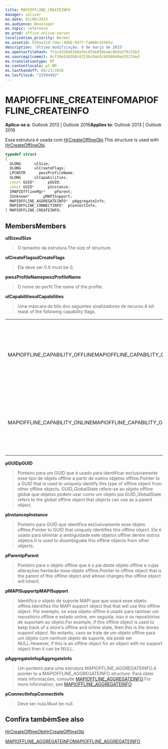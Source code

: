 ```yaml
---
title: MAPIOFFLINE_CREATEINFO
manager: soliver
ms.date: 03/09/2015
ms.audience: Developer
ms.topic: reference
ms.prod: office-online-server
localization_priority: Normal
ms.assetid: 539aa31d-7dec-4dbb-93f7-fa060c43565a
description: 'Última modificação: 9 de março de 2015'
ms.openlocfilehash: ffac4328401b8afbc07eb650ea6c08da5f9c51b2
ms.sourcegitcommit: 0cf39e5382b8c6f236c8a63c6036849ed3527ded
ms.translationtype: MT
ms.contentlocale: pt-BR
ms.lasthandoff: 08/23/2018
ms.locfileid: "22594492"
---
```

# <a name="mapiofflinecreateinfo"></a><span data-ttu-id="85dd3-103">MAPIOFFLINE_CREATEINFO</span><span class="sxs-lookup"><span data-stu-id="85dd3-103">MAPIOFFLINE_CREATEINFO</span></span>

  
  
<span data-ttu-id="85dd3-104">**Aplica-se a**: Outlook 2013 | Outlook 2016</span><span class="sxs-lookup"><span data-stu-id="85dd3-104">**Applies to**: Outlook 2013 | Outlook 2016</span></span> 
  
<span data-ttu-id="85dd3-105">Essa estrutura é usada com [HrCreateOfflineObj](hrcreateofflineobj.md).</span><span class="sxs-lookup"><span data-stu-id="85dd3-105">This structure is used with [HrCreateOfflineObj](hrcreateofflineobj.md).</span></span>
  
```cpp
typedef struct
{
  ULONG      ulSize;
  ULONG      ulCreateFlags;
  LPCWSTR      pwszProfileName;
  ULONG      ulCapabilities;
  const GUID*      pGUID;
  const GUID*      pInstance;
  IMAPIOfflineMgr*    pParent;
  IUnknown*      pMAPISupport;
  MAPIOFFLINE_AGGREGATEINFO*  pAggregateInfo;
  MAPIOFFLINE_CONNECTINFO*  pConnectInfo;
} MAPIOFFLINE_CREATEINFO;
```

## <a name="members"></a><span data-ttu-id="85dd3-106">Members</span><span class="sxs-lookup"><span data-stu-id="85dd3-106">Members</span></span>

 <span data-ttu-id="85dd3-107">**ulSize**</span><span class="sxs-lookup"><span data-stu-id="85dd3-107">**ulSize**</span></span>
  
> <span data-ttu-id="85dd3-108">O tamanho da estrutura.</span><span class="sxs-lookup"><span data-stu-id="85dd3-108">The size of structure.</span></span>
    
 <span data-ttu-id="85dd3-109">**ulCreateFlags**</span><span class="sxs-lookup"><span data-stu-id="85dd3-109">**ulCreateFlags**</span></span>
  
> <span data-ttu-id="85dd3-110">Ela deve ser 0.</span><span class="sxs-lookup"><span data-stu-id="85dd3-110">It must be 0.</span></span>
    
 <span data-ttu-id="85dd3-111">**pwszProfileName**</span><span class="sxs-lookup"><span data-stu-id="85dd3-111">**pwszProfileName**</span></span>
  
> <span data-ttu-id="85dd3-112">O nome do perfil.</span><span class="sxs-lookup"><span data-stu-id="85dd3-112">The name of the profile.</span></span>
    
 <span data-ttu-id="85dd3-113">**ulCapabilities**</span><span class="sxs-lookup"><span data-stu-id="85dd3-113">**ulCapabilities**</span></span>
  
> <span data-ttu-id="85dd3-114">Uma máscara de bits dos seguintes sinalizadores de recurso.</span><span class="sxs-lookup"><span data-stu-id="85dd3-114">A bit mask of the following capability flags.</span></span>
    
|||
|:-----|:-----|
|<span data-ttu-id="85dd3-115">MAPIOFFLINE_CAPABILITY_OFFLINE</span><span class="sxs-lookup"><span data-stu-id="85dd3-115">MAPIOFFLINE_CAPABILITY_OFFLINE</span></span>  <br/> |<span data-ttu-id="85dd3-116">O objeto offline é capaz de entrar no modo offline.</span><span class="sxs-lookup"><span data-stu-id="85dd3-116">The offline object is capable of going offline.</span></span>  <br/> |
|<span data-ttu-id="85dd3-117">MAPIOFFLINE_CAPABILITY_ONLINE</span><span class="sxs-lookup"><span data-stu-id="85dd3-117">MAPIOFFLINE_CAPABILITY_ONLINE</span></span>  <br/> |<span data-ttu-id="85dd3-118">O objeto offline é capaz de modo online.</span><span class="sxs-lookup"><span data-stu-id="85dd3-118">The offline object is capable of going online.</span></span>  <br/> |
   
 <span data-ttu-id="85dd3-119">**pGUID**</span><span class="sxs-lookup"><span data-stu-id="85dd3-119">**pGUID**</span></span>
  
> <span data-ttu-id="85dd3-120">Ponteiro para um GUID que é usado para identificar exclusivamente esse tipo de objeto offline a partir de outros objetos offline.</span><span class="sxs-lookup"><span data-stu-id="85dd3-120">Pointer to a GUID that is used to uniquely identify this type of offline object from other offline objects.</span></span> <span data-ttu-id="85dd3-121">GUID_GlobalState refere-se ao objeto offline global que objetos podem usar como um objeto pai.</span><span class="sxs-lookup"><span data-stu-id="85dd3-121">GUID_GlobalState refers to the global offline object that objects can use as a parent object.</span></span>
    
 <span data-ttu-id="85dd3-122">**pInstance**</span><span class="sxs-lookup"><span data-stu-id="85dd3-122">**pInstance**</span></span>
  
> <span data-ttu-id="85dd3-123">Ponteiro para GUID que identifica exclusivamente esse objeto offline.</span><span class="sxs-lookup"><span data-stu-id="85dd3-123">Pointer to GUID that uniquely identifies this offline object.</span></span> <span data-ttu-id="85dd3-124">Ele é usado para eliminar a ambiguidade este objetos offline dentre outros objetos.</span><span class="sxs-lookup"><span data-stu-id="85dd3-124">It is used to disambiguate this offline objects from other objects.</span></span>
    
 <span data-ttu-id="85dd3-125">**pParent**</span><span class="sxs-lookup"><span data-stu-id="85dd3-125">**pParent**</span></span>
  
> <span data-ttu-id="85dd3-126">Ponteiro para o objeto offline que é o pai deste objeto offline e cujas alterações herdarão esse objeto offline.</span><span class="sxs-lookup"><span data-stu-id="85dd3-126">Pointer to offline object that is the parent of this offline object and whose changes this offline object will inherit.</span></span>
    
 <span data-ttu-id="85dd3-127">**pMAPISupport**</span><span class="sxs-lookup"><span data-stu-id="85dd3-127">**pMAPISupport**</span></span>
  
>  <span data-ttu-id="85dd3-128">Identifica o objeto de suporte MAPI que que usará esse objeto offline.</span><span class="sxs-lookup"><span data-stu-id="85dd3-128">Identifies the MAPI support object that that will use this offline object.</span></span> <span data-ttu-id="85dd3-129">Por exemplo, se esse objeto offline é usado para rastrear um repositório offline e estado online, em seguida, isso é os repositórios de suportam ao objeto.</span><span class="sxs-lookup"><span data-stu-id="85dd3-129">For example, if this offline object is used to keep track of a store's offline and online state, then this is the stores support object.</span></span> <span data-ttu-id="85dd3-130">No entanto, caso se trate de um objeto offline para um objeto com nenhum objeto de suporte, ela pode ser NULL.</span><span class="sxs-lookup"><span data-stu-id="85dd3-130">However, if this is an offline object for an object with no support object then it can be NULL.</span></span> 
    
 <span data-ttu-id="85dd3-131">**pAggregateInfo**</span><span class="sxs-lookup"><span data-stu-id="85dd3-131">**pAggregateInfo**</span></span>
  
> <span data-ttu-id="85dd3-132">Um ponteiro para uma estrutura MAPIOFFLINE_AGGREGATEINFO.</span><span class="sxs-lookup"><span data-stu-id="85dd3-132">A pointer to a MAPIOFFLINE_AGGREGATEINFO structure.</span></span> <span data-ttu-id="85dd3-133">Para obter mais informações, consulte [MAPIOFFLINE_AGGREGATEINFO](mapioffline_aggregateinfo.md).</span><span class="sxs-lookup"><span data-stu-id="85dd3-133">For more information, see [MAPIOFFLINE_AGGREGATEINFO](mapioffline_aggregateinfo.md).</span></span>
    
 <span data-ttu-id="85dd3-134">**pConnectInfo**</span><span class="sxs-lookup"><span data-stu-id="85dd3-134">**pConnectInfo**</span></span>
  
> <span data-ttu-id="85dd3-135">Deve ser nula.</span><span class="sxs-lookup"><span data-stu-id="85dd3-135">Must be null.</span></span>
    
## <a name="see-also"></a><span data-ttu-id="85dd3-136">Confira também</span><span class="sxs-lookup"><span data-stu-id="85dd3-136">See also</span></span>



[<span data-ttu-id="85dd3-137">HrCreateOfflineObj</span><span class="sxs-lookup"><span data-stu-id="85dd3-137">HrCreateOfflineObj</span></span>](hrcreateofflineobj.md)
  
[<span data-ttu-id="85dd3-138">MAPIOFFLINE_AGGREGATEINFO</span><span class="sxs-lookup"><span data-stu-id="85dd3-138">MAPIOFFLINE_AGGREGATEINFO</span></span>](mapioffline_aggregateinfo.md)

